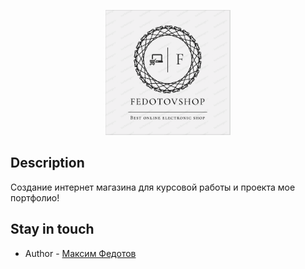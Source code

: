 <p align="center">
  <a href="https://vk.com/fedotovmax42" target="blank"><img src="./git_assets/logo.png" width="200" alt="Nest Logo" /></a>
</p>

[circleci-image]: https://img.shields.io/circleci/build/github/nestjs/nest/master?token=abc123def456
[circleci-url]: https://circleci.com/gh/nestjs/nest

## Description

Создание интернет магазина для курсовой работы и проекта мое портфолио!

## Stay in touch

- Author - [Максим Федотов](https://vk.com/fedotovmax42)
